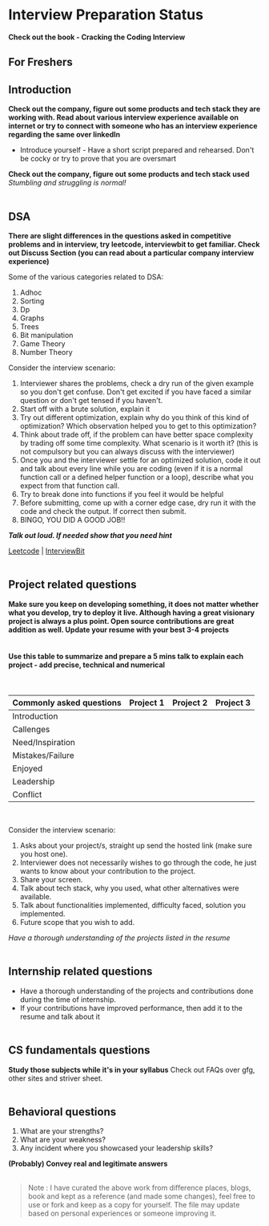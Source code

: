 # Interview Preparation Status

**Check out the book - Cracking the Coding Interview**

<h2>For Freshers</h2>


## Introduction <br>

**Check out the company, figure out some products and tech stack they are working with. Read about various interview experience available on internet or try to connect with someone who has an interview experience regarding the same over linkedIn** <br>

* Introduce yourself - Have a short script prepared and rehearsed. Don't be cocky or try to prove that you are oversmart <br>

**Check out the company, figure out some products and tech stack used** <br>
*Stumbling and struggling is normal!*
<br><br>


## DSA

**There are slight differences in the questions asked in competitive problems and in interview, try leetcode, interviewbit to get familiar. Check out Discuss Section (you can read about a particular company interview experience)**<br>

Some of the various categories related to DSA:
1. Adhoc
2. Sorting
3. Dp
4. Graphs
5. Trees
6. Bit manipulation
7. Game Theory
8. Number Theory

Consider the interview scenario:
1. Interviewer shares the problems, check a dry run of the given example so you don't get confuse. Don't get excited if you have faced a similar question or don't get tensed if you haven't.
1. Start off with a brute solution, explain it
1. Try out different optimization, explain why do you think of this kind of optimization? Which observation helped you to get to this optimization?
1. Think about trade off, if the problem can have better space complexity by trading off some time complexity. What scenario is it worth it? (this is not compulsory but you can always discuss with the interviewer) 
1. Once you and the interviewer settle for an optimized solution, code it out and talk about every line while you are coding (even if it is a normal function call or a defined helper function or a loop), describe what you expect from that function call.
1. Try to break done into functions if you feel it would be helpful
1. Before submitting, come up with a corner edge case, dry run it with the code and check the output. If correct then submit.
1. BINGO, YOU DID A GOOD JOB!!

***Talk out loud. If needed show that you need hint***

[Leetcode](https://leetcode.com/) | [InterviewBit](https://www.interviewbit.com/) 
<br><br>


## Project related questions

**Make sure you keep on developing something, it does not matter whether what you develop, try to deploy it live. Although having a great visionary project is always a plus point. Open source contributions are great addition as well. Update your resume with your best 3-4 projects**  
<br>

#### Use this table to summarize and prepare a 5 mins talk to explain each project - add precise, technical and numerical 
<br>

Commonly asked questions | Project 1 | Project 2 | Project 3
------------------------ | --------- | --------- | ----------
Introduction | | | 
Callenges | | |
Need/Inspiration | | |
Mistakes/Failure | | |
Enjoyed | | |
Leadership | | |
Conflict | | |
<br>

Consider the interview scenario:
1. Asks about your project/s, straight up send the hosted link (make sure you host one).
2. Interviewer does not necessarily wishes to go through the code, he just wants to know about your contribution to the project.
3. Share your screen.
4. Talk about tech stack, why you used, what other alternatives were available.
5. Talk about functionalities implemented, difficulty faced, solution you implemented.
6. Future scope that you wish to add.


*Have a thorough understanding of the projects listed in the resume*
<br><br>


## Internship related questions

* Have a thorough understanding of the projects and contributions done during the time of internship. 
* If your contributions have improved performance, then add it to the resume and talk about it
<br><br>


## CS fundamentals questions

**Study those subjects while it's in your syllabus**
Check out FAQs over gfg, other sites and striver sheet.
<br><br>


## Behavioral questions

1. What are your strengths?
1. What are your weakness?
1. Any incident where you showcased your leadership skills?

**(Probably) Convey real and legitimate answers**
<br><br>

> Note : I have curated the above work from difference places, blogs, book and kept as a reference (and made some changes), feel free to use or fork and keep 
as a copy for yourself. 
> The file may update based on personal experiences or someone improving it.
